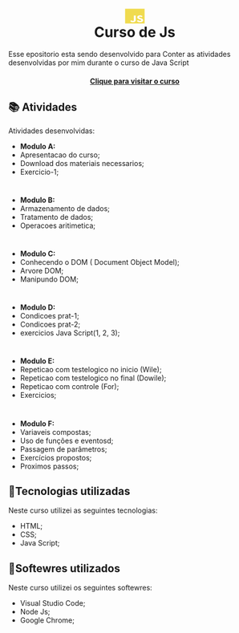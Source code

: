 <h1 align="center">
  <img align="center" alt="Js" height="30" width="40" src="https://raw.githubusercontent.com/devicons/devicon/master/icons/javascript/javascript-plain.svg">
  <br>
    Curso de Js
</h1>

Esse epositorio esta sendo desenvolvido para Conter as atividades desenvolvidas por mim durante o curso de Java Script


<h4 align="center">
 <a href="https://www.cursoemvideo.com/curso/javascript/aulas/conhecendo-o-javascript/modulos/como-chegamos-ate-aqui/" id="btn">Clique para visitar o curso</a>
</h4>

## 📚 Atividades

Atividades desenvolvidas:

- **Modulo A:** 
- Apresentacao do curso;
- Download dos materiais necessarios;
- Exercicio-1;
#
- **Modulo B:**
- Armazenamento de dados;
- Tratamento de dados;
- Operacoes aritimetica;
#
- **Modulo C:** 
- Conhecendo o DOM (
  Document Object Model);
- Arvore DOM;
- Manipundo DOM;
#
- **Modulo D:**
- Condicoes prat-1; 
- Condicoes prat-2;
- exercicios Java Script(1, 2, 3);
#
- **Modulo E:** 
- Repeticao com testelogico no inicio (Wile);
- Repeticao com testelogico no final (Dowile);
- Repeticao com controle (For);
- Exercicios;
#
- **Modulo F:** 
- Variaveis compostas;
- Uso de funções e eventosd;
- Passagem de parâmetros; 
- Exercícios propostos;
- Proximos passos;

## 📂Tecnologias utilizadas

Neste curso utilizei as seguintes tecnologias:

- HTML;
- CSS;
- Java Script;

## 📂Softewres utilizados

Neste curso utilizei os seguintes softewres:

- Visual Studio Code;
- Node Js;
- Google Chrome;


